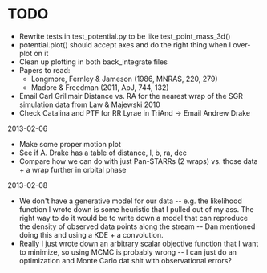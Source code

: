 TODO
====
 * Rewrite tests in test_potential.py to be like test_point_mass_3d()
 * potential.plot() should accept axes and do the right thing when I over-plot on it
 * Clean up plotting in both back_integrate files
 * Papers to read:
     * Longmore, Fernley & Jameson (1986, MNRAS, 220, 279)
     * Madore & Freedman (2011, ApJ, 744, 132)
 * Email Carl Grillmair Distance vs. RA for the nearest wrap of the SGR simulation data from Law & Majewski 2010
 * Check Catalina and PTF for RR Lyrae in TriAnd -> Email Andrew Drake

2013-02-06
 * Make some proper motion plot
 * See if A. Drake has a table of distance, l, b, ra, dec
 * Compare how we can do with just Pan-STARRs (2 wraps) vs. those data + a wrap further in orbital phase

2013-02-08
 * We don't have a generative model for our data -- e.g. the likelihood function I wrote down is
     some heuristic that I pulled out of my ass. The right way to do it would be to write down a
     model that can reproduce the density of observed data points along the stream -- Dan mentioned
     doing this and using a KDE + a convolution.
 * Really I just wrote down an arbitrary scalar objective function that I want to minimize, so using
     MCMC is probably wrong -- I can just do an optimization and Monte Carlo dat shit with observational
     errors?